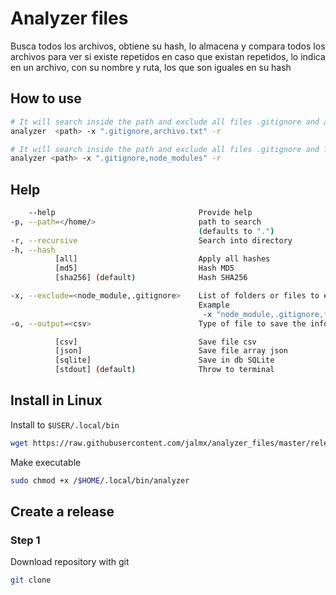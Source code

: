 # Analyzer files

Busca todos los archivos, obtiene su hash, lo almacena y compara todos los archivos para ver si existe repetidos
en caso que existan repetidos, lo indica en un archivo, con su nombre y ruta, los que son iguales en su hash

## How to use


```bash
# It will search inside the path and exclude all files .gitignore and archivo.txt
analyzer  <path> -x ".gitignore,archivo.txt" -r
```

```bash
# It will search inside the path and exclude all files .gitignore and folder node_modules
analyzer <path> -x ".gitignore,node_modules" -r
```


## Help

```bash
    --help                                Provide help
-p, --path=</home/>                       path to search
                                          (defaults to ".")
-r, --recursive                           Search into directory
-h, --hash                                
          [all]                           Apply all hashes
          [md5]                           Hash MD5
          [sha256] (default)              Hash SHA256

-x, --exclude=<node_module,.gitignore>    List of folders or files to exclude in search
                                          Example
                                           -x "node_module,.gitignore,*.txt"
-o, --output=<csv>                        Type of file to save the information

          [csv]                           Save file csv
          [json]                          Save file array json
          [sqlite]                        Save in db SQLite
          [stdout] (default)              Throw to terminal
```

## Install in Linux

Install to `$USER/.local/bin`

```bash
wget https://raw.githubusercontent.com/jalmx/analyzer_files/master/release/analyzer_lastest -O $HOME/.local/bin/analyzer
```

Make executable

```bash
sudo chmod +x /$HOME/.local/bin/analyzer
```


## Create a release

### Step 1

Download repository with git

```bash
git clone 
```